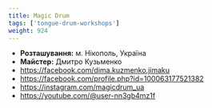 ```yaml
---
title: Magic Drum
tags: ['tongue-drum-workshops']
weight: 924
---
```



- **Розташування:** м. Нікополь, Україна
- **Майстер:** Дмитро Кузьменко
- https://facebook.com/dima.kuzmenko.jimaku
- https://facebook.com/profile.php?id=100063177521382
- https://instagram.com/magicdrum_ua
- https://youtube.com/@user-nn3gb4mz1f


